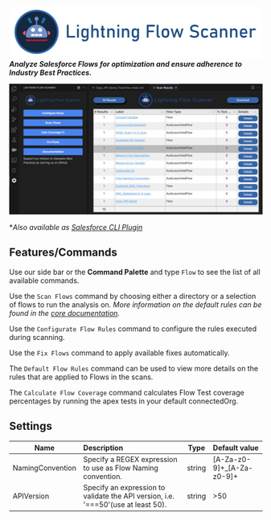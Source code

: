  [![Lightning Flow Scanner Banner](media/bannerslim.png)](https://github.com/Lightning-Flow-Scanner)
__*Analyze Salesforce Flows for optimization and ensure adherence to Industry Best Practices.*__

 [![Flow Overview](media/overview.jpg)](https://github.com/Lightning-Flow-Scanner)

**Also available as [Salesforce CLI Plugin](https://github.com/Lightning-Flow-Scanner/lightning-flow-scanner-sfdx)*

## Features/Commands

Use our side bar or the **Command Palette** and type `Flow` to see the list of all available commands.

Use the `Scan Flows` command by choosing either a directory or a selection of flows to run the analysis on.
*More information on the default rules can be found in the [core  documentation](https://github.com/Lightning-Flow-Scanner/lightning-flow-scanner-core).*

Use the `Configurate Flow Rules` command to configure the rules executed during scanning.

Use the `Fix Flows` command to apply available fixes automatically.  

The `Default Flow Rules` command can be used to view more details on the rules that are applied to Flows in the scans. 

The `Calculate Flow Coverage` command calculates Flow Test coverage percentages by running the apex tests in your default connectedOrg.

## Settings
 Name        | Description | Type | Default value | 
|--------------|:-----------|--------------|:-----------|
| NamingConvention | Specify a REGEX expression to use as Flow Naming convention. | string | [A-Za-z0-9]+_[A-Za-z0-9]+ | 
| APIVersion | Specify an expression to validate the API version, i.e. '===50'(use at least 50). | string | >50 | 
